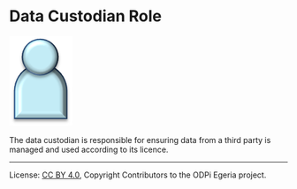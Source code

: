 <!-- SPDX-License-Identifier: CC-BY-4.0 -->
<!-- Copyright Contributors to the ODPi Egeria project. -->

# Data Custodian Role

<!--![Icon](data-custodian-role.png)-->
<img src="/docs/roles/data-custodian-role.png">

The data custodian is responsible for ensuring data from a third party is
managed and used according to its licence.



----
License: [CC BY 4.0](https://creativecommons.org/licenses/by/4.0/),
Copyright Contributors to the ODPi Egeria project.